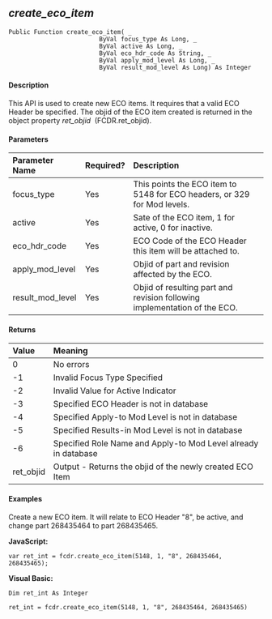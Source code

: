 _create_eco_item_
-------------------

```
Public Function create_eco_item( _
                         ByVal focus_type As Long, _
                         ByVal active As Long, _
                         ByVal eco_hdr_code As String, _
                         ByVal apply_mod_level As Long, _
                         ByVal result_mod_level As Long) As Integer
```

#### Description

This API is used to create new ECO items. It requires that a valid ECO Header be specified. The objid of the ECO item created is returned in the object property _ret_objid_  (FCDR.ret_objid).

#### Parameters

| Parameter Name | Required? | Description |
|:--- |:--- |:--- |
| focus_type | Yes | This points the ECO item to 5148 for ECO headers, or 329 for Mod levels. |
| active | Yes | Sate of the ECO item, 1 for active, 0 for inactive. |
| eco_hdr_code | Yes | ECO Code of the ECO Header this item will be attached to. |
| apply_mod_level | Yes | Objid of part and revision affected by the ECO. |
| result_mod_level | Yes | Objid of resulting part and revision following implementation of the ECO. |

#### Returns

| Value | Meaning |
|:--- |:--- |
| 0 | No errors |
| -1 | Invalid Focus Type Specified |
| -2 | Invalid Value for Active Indicator |
| -3 | Specified ECO Header is not in database |
| -4 | Specified Apply-to Mod Level is not in database |
| -5 | Specified Results-in Mod Level is not in database |
| -6 | Specified Role Name and Apply-to Mod Level already in database |
| ret_objid | Output - Returns the objid of the newly created ECO Item |

#### Examples

Create a new ECO item. It will relate to ECO Header "8", be active, and change part 268435464 to part 268435465.

**JavaScript:**
```
var ret_int = fcdr.create_eco_item(5148, 1, "8", 268435464, 268435465);
```

**Visual Basic:**
```
Dim ret_int As Integer

ret_int = fcdr.create_eco_item(5148, 1, "8", 268435464, 268435465)
```